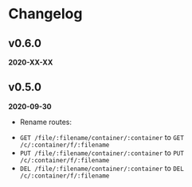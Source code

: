 # Changelog

## v0.6.0
**2020-XX-XX**

## v0.5.0
**2020-09-30**
 - Rename routes:
  + `GET /file/:filename/container/:container` to `GET /c/:container/f/:filename`
  + `PUT /file/:filename/container/:container` to `PUT /c/:container/f/:filename`
  + `DEL /file/:filename/container/:container` to `DEL /c/:container/f/:filename`
